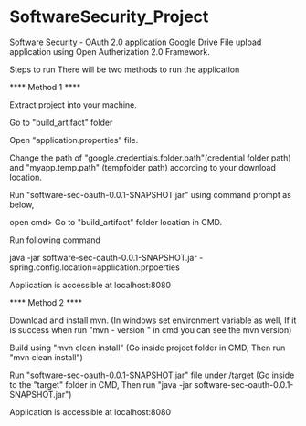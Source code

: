 # SoftwareSecurity_Project
Software Security - OAuth 2.0 application
Google Drive File upload application using Open Autherization 2.0 Framework.

Steps to run
There will be two methods to run the application

**** Method 1 ****

Extract project into your machine.

Go to "build_artifact" folder

Open "application.properties" file.

Change the path of "google.credentials.folder.path"(credential folder path) and "myapp.temp.path" (tempfolder path) according to your download location.

Run "software-sec-oauth-0.0.1-SNAPSHOT.jar" using command prompt as below,

open cmd> Go to "build_artifact" folder location in CMD.

Run following command

java -jar software-sec-oauth-0.0.1-SNAPSHOT.jar -spring.config.location=application.prpoerties

Application is accessible at localhost:8080

**** Method 2 ****

Download and install mvn. (In windows set environment variable as well, If it is success when run "mvn - version " in cmd you can see the mvn version)

Build using "mvn clean install" (Go inside project folder in CMD, Then run "mvn clean install")

Run "software-sec-oauth-0.0.1-SNAPSHOT.jar" file under /target (Go inside to the "target" folder in CMD, Then run "java -jar software-sec-oauth-0.0.1-SNAPSHOT.jar")

Application is accessible at localhost:8080
